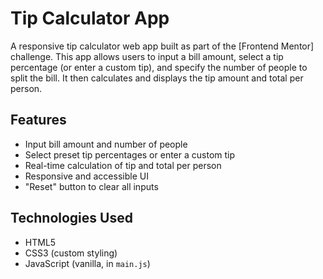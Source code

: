 # Tip Calculator App

A responsive tip calculator web app built as part of the [Frontend Mentor] challenge. This app allows users to input a bill amount, select a tip percentage (or enter a custom tip), and specify the number of people to split the bill. It then calculates and displays the tip amount and total per person.

## Features

- Input bill amount and number of people
- Select preset tip percentages or enter a custom tip
- Real-time calculation of tip and total per person
- Responsive and accessible UI
- "Reset" button to clear all inputs

## Technologies Used

- HTML5
- CSS3 (custom styling)
- JavaScript (vanilla, in `main.js`)
